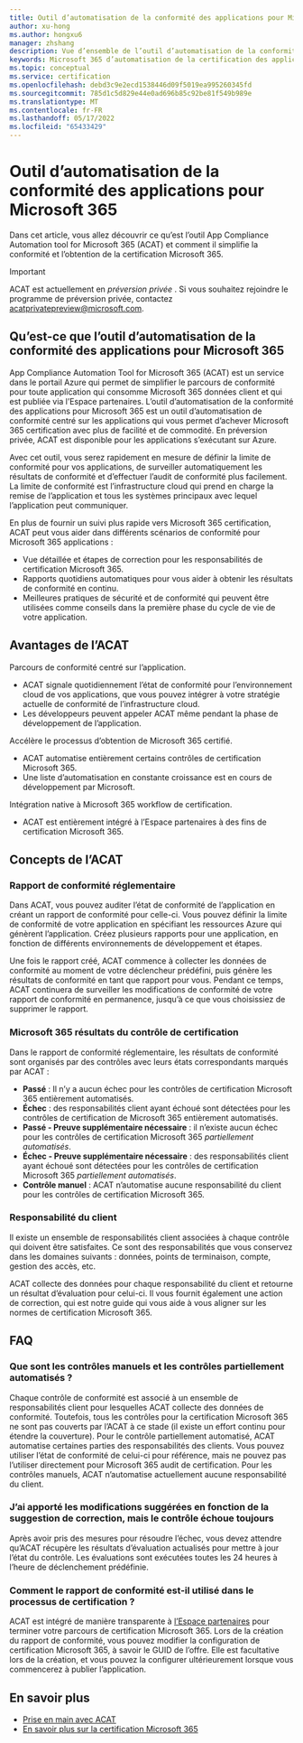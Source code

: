 ```yaml
---
title: Outil d’automatisation de la conformité des applications pour Microsoft 365
author: xu-hong
ms.author: hongxu6
manager: zhshang
description: Vue d’ensemble de l’outil d’automatisation de la conformité des applications pour Microsoft 365
keywords: Microsoft 365 d’automatisation de la certification des applications
ms.topic: conceptual
ms.service: certification
ms.openlocfilehash: debd3c9e2ecd1538446d09f5019ea995260345fd
ms.sourcegitcommit: 785d1c5d829e44e0ad696b85c92be81f549b989e
ms.translationtype: MT
ms.contentlocale: fr-FR
ms.lasthandoff: 05/17/2022
ms.locfileid: "65433429"
---
```

# <a name="app-compliance-automation-tool-for-microsoft-365"></a>Outil d’automatisation de la conformité des applications pour Microsoft 365
Dans cet article, vous allez découvrir ce qu’est l’outil App Compliance Automation tool for Microsoft 365 (ACAT) et comment il simplifie la conformité et l’obtention de la certification Microsoft 365.

> [!IMPORTANT]
> ACAT est actuellement en *préversion privée* . Si vous souhaitez rejoindre le programme de préversion privée, contactez [acatprivatepreview@microsoft.com](mailto:acatprivatepreview@microsoft.com).

## <a name="what-is-app-compliance-automation-tool-for-microsoft-365"></a>Qu’est-ce que l’outil d’automatisation de la conformité des applications pour Microsoft 365
App Compliance Automation Tool for Microsoft 365 (ACAT) est un service dans le portail Azure qui permet de simplifier le parcours de conformité pour toute application qui consomme Microsoft 365 données client et qui est publiée via l’Espace partenaires. L’outil d’automatisation de la conformité des applications pour Microsoft 365 est un outil d’automatisation de conformité centré sur les applications qui vous permet d’achever Microsoft 365 certification avec plus de facilité et de commodité. En préversion privée, ACAT est disponible pour les applications s’exécutant sur Azure.

Avec cet outil, vous serez rapidement en mesure de définir la limite de conformité pour vos applications, de surveiller automatiquement les résultats de conformité et d’effectuer l’audit de conformité plus facilement. La limite de conformité est l’infrastructure cloud qui prend en charge la remise de l’application et tous les systèmes principaux avec lequel l’application peut communiquer.

En plus de fournir un suivi plus rapide vers Microsoft 365 certification, ACAT peut vous aider dans différents scénarios de conformité pour Microsoft 365 applications :

- Vue détaillée et étapes de correction pour les responsabilités de certification Microsoft 365.
- Rapports quotidiens automatiques pour vous aider à obtenir les résultats de conformité en continu.
- Meilleures pratiques de sécurité et de conformité qui peuvent être utilisées comme conseils dans la première phase du cycle de vie de votre application.

## <a name="benefits-of-acat"></a>Avantages de l’ACAT
Parcours de conformité centré sur l’application.
- ACAT signale quotidiennement l’état de conformité pour l’environnement cloud de vos applications, que vous pouvez intégrer à votre stratégie actuelle de conformité de l’infrastructure cloud.
- Les développeurs peuvent appeler ACAT même pendant la phase de développement de l’application.

Accélère le processus d’obtention de Microsoft 365 certifié.
- ACAT automatise entièrement certains contrôles de certification Microsoft 365.
- Une liste d’automatisation en constante croissance est en cours de développement par Microsoft.

Intégration native à Microsoft 365 workflow de certification.
- ACAT est entièrement intégré à l’Espace partenaires à des fins de certification Microsoft 365.

## <a name="concepts-of-acat"></a>Concepts de l’ACAT
### <a name="regulatory-compliance-report"></a>Rapport de conformité réglementaire 
Dans ACAT, vous pouvez auditer l’état de conformité de l’application en créant un rapport de conformité pour celle-ci. Vous pouvez définir la limite de conformité de votre application en spécifiant les ressources Azure qui génèrent l’application. Créez plusieurs rapports pour une application, en fonction de différents environnements de développement et étapes.

Une fois le rapport créé, ACAT commence à collecter les données de conformité au moment de votre déclencheur prédéfini, puis génère les résultats de conformité en tant que rapport pour vous. Pendant ce temps, ACAT continuera de surveiller les modifications de conformité de votre rapport de conformité en permanence, jusqu’à ce que vous choisissiez de supprimer le rapport.

### <a name="microsoft-365-certification-control-results"></a>Microsoft 365 résultats du contrôle de certification
Dans le rapport de conformité réglementaire, les résultats de conformité sont organisés par des contrôles avec leurs états correspondants marqués par ACAT :
- **Passé** : Il n’y a aucun échec pour les contrôles de certification Microsoft 365 entièrement automatisés.
- **Échec** : des responsabilités client ayant échoué sont détectées pour les contrôles de certification de Microsoft 365 entièrement automatisés.
- **Passé - Preuve supplémentaire nécessaire** : il n’existe aucun échec pour les contrôles de certification Microsoft 365 *partiellement automatisés*.
- **Échec - Preuve supplémentaire nécessaire** : des responsabilités client ayant échoué sont détectées pour les contrôles de certification Microsoft 365 *partiellement automatisés*.
- **Contrôle manuel** : ACAT n’automatise aucune responsabilité du client pour les contrôles de certification Microsoft 365.

### <a name="customer-responsibility"></a>Responsabilité du client
Il existe un ensemble de responsabilités client associées à chaque contrôle qui doivent être satisfaites. Ce sont des responsabilités que vous conservez dans les domaines suivants : données, points de terminaison, compte, gestion des accès, etc.

ACAT collecte des données pour chaque responsabilité du client et retourne un résultat d’évaluation pour celui-ci. Il vous fournit également une action de correction, qui est notre guide qui vous aide à vous aligner sur les normes de certification Microsoft 365.


## <a name="faq"></a>FAQ
### <a name="what-are-manual-controls-and-partially-automated-controls"></a>Que sont les contrôles manuels et les contrôles partiellement automatisés ?
Chaque contrôle de conformité est associé à un ensemble de responsabilités client pour lesquelles ACAT collecte des données de conformité. Toutefois, tous les contrôles pour la certification Microsoft 365 ne sont pas couverts par l’ACAT à ce stade (il existe un effort continu pour étendre la couverture). Pour le contrôle partiellement automatisé, ACAT automatise certaines parties des responsabilités des clients. Vous pouvez utiliser l’état de conformité de celui-ci pour référence, mais ne pouvez pas l’utiliser directement pour Microsoft 365 audit de certification. Pour les contrôles manuels, ACAT n’automatise actuellement aucune responsabilité du client.

### <a name="i-made-the-suggested-changes-base-on-the-remediation-suggestion-yet-the-control-is-still-failing"></a>J’ai apporté les modifications suggérées en fonction de la suggestion de correction, mais le contrôle échoue toujours
Après avoir pris des mesures pour résoudre l’échec, vous devez attendre qu’ACAT récupère les résultats d’évaluation actualisés pour mettre à jour l’état du contrôle. Les évaluations sont exécutées toutes les 24 heures à l’heure de déclenchement prédéfinie.

### <a name="how-is-the-compliance-report-used-in-the-certification-process"></a>Comment le rapport de conformité est-il utilisé dans le processus de certification ?
ACAT est intégré de manière transparente à [l’Espace partenaires](https://partner.microsoft.com/dashboard) pour terminer votre parcours de certification Microsoft 365. Lors de la création du rapport de conformité, vous pouvez modifier la configuration de certification Microsoft 365, à savoir le GUID de l’offre. Elle est facultative lors de la création, et vous pouvez la configurer ultérieurement lorsque vous commencerez à publier l’application.

## <a name="learn-more"></a>En savoir plus

* [Prise en main avec ACAT](https://aka.ms/acat/getstarted)
* [En savoir plus sur la certification Microsoft 365](https://aka.ms/acat/m365cert)
